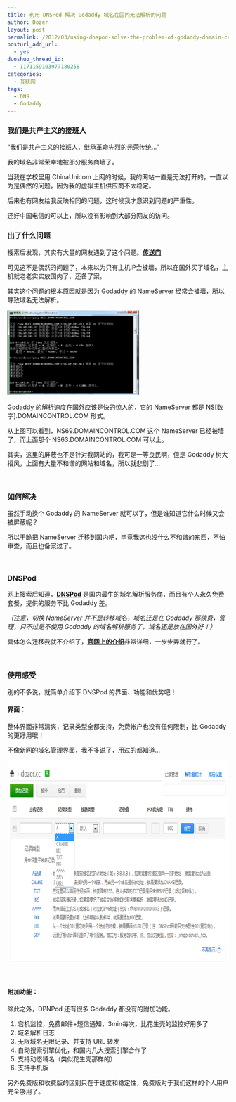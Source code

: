 ```yaml
---
title: 利用 DNSPod 解决 Godaddy 域名在国内无法解析的问题
author: Dozer
layout: post
permalink: /2012/03/using-dnspod-solve-the-problem-of-godaddy-domain-can-not-resolving-in-china/
posturl_add_url:
  - yes
duoshuo_thread_id:
  - 1171159103977180258
categories:
  - 互联网
tags:
  - DNS
  - Godaddy
---
```


### <span id="i">我们是共产主义的接班人</span>

“我们是共产主义的接班人，继承革命先烈的光荣传统…”

我的域名非常荣幸地被部分服务商墙了。

当我在学校里用 ChinaUnicom 上网的时候，我的网站一直是无法打开的，一直以为是偶然的问题，因为我的虚拟主机供应商不太稳定。

后来也有网友给我反映相同的问题，这时候我才意识到问题的严重性。

还好中国电信的可以上，所以没有影响到大部分网友的访问。

<!--more-->

### <span id="i-2">出了什么问题</span>

搜索后发现，其实有大量的网友遇到了这个问题。<a href="http://www.google.com/search?q=godaddy+域名+无法解析" target="_blank"><strong>传送门</strong></a>

可见这不是偶然的问题了，本来以为只有主机IP会被墙，所以在国外买了域名，主机就老老实实放国内了，还备了案。

其实这个问题的根本原因就是因为 Godaddy 的 NameServer 经常会被墙，所以导致域名无法解析。

[<img class="alignnone size-medium wp-image-689" title="ping" alt="" src="/uploads/2012/03/ping-300x193.png" width="300" height="193" />][1]

Godaddy 的解析速度在国外应该是快的惊人的，它的 NameServer 都是 NS[数字].DOMAINCONTROL.COM 形式。

从上图可以看到，NS69.DOMAINCONTROL.COM 这个 NameServer 已经被墙了，而上面那个 NS63.DOMAINCONTROL.COM 可以上。

其实，这里的屏蔽也不是针对我网站的，我可是一等良民啊，但是 Godaddy 树大招风，上面有大量不和谐的网站和域名，所以就悲剧了…

&nbsp;

### <span id="i-3">如何解决</span>

虽然手动换个 Godaddy 的 NameServer 就可以了，但是谁知道它什么时候又会被屏蔽呢？

所以干脆把 NameServer 迁移到国内吧，毕竟我这也没什么不和谐的东西，不怕审查，而且也备案过了。

&nbsp;

### <span id="DNSPod">DNSPod</span>

网上搜索后知道，<a href="https://www.dnspod.cn/" target="_blank"><strong>DNSPod</strong></a> 是国内最牛的域名解析服务商，而且有个人永久免费套餐，提供的服务不比 Godaddy 差。

*（注意，切换 NameServer 并不是转移域名，域名还是在 Godaddy 那续费，管理，只不过是不使用 Godaddy 的域名解析服务了，域名还是放在国外好！）*

具体怎么迁移我就不介绍了，<a href="https://www.dnspod.cn/Support" target="_blank"><strong>官网上的介绍</strong></a>非常详细，一步步弄就行了。

&nbsp;

### <span id="i-4">使用感受</span>

别的不多说，就简单介绍下 DNSPod 的界面、功能和优势吧！

#### <span id="i-5">界面：</span>

整体界面非常清爽，记录类型全都支持，免费帐户也没有任何限制，比 Godaddy 的更好用哦！

不像新网的域名管理界面，我不多说了，用过的都知道…

[<img class="alignnone size-full wp-image-690" title="a" alt="" src="/uploads/2012/03/a.png" width="790" height="463" />][2]

&nbsp;

#### <span id="i-6">附加功能：</span>

除此之外，DPNPod 还有很多 Godaddy 都没有的附加功能。

1.  宕机监控，免费邮件+短信通知，3min每次，比花生壳的监控好用多了
2.  域名解析日志
3.  无限域名无限记录、并支持 URL 转发
4.  自动搜索引擎优化，和国内几大搜索引擎合作了
5.  支持动态域名（类似花生壳那样的）
6.  支持手机版

另外免费版和收费版的区别只在于速度和稳定性，免费版对于我们这样的个人用户完全够用了。

 [1]: /uploads/2012/03/ping.png
 [2]: /uploads/2012/03/a.png

